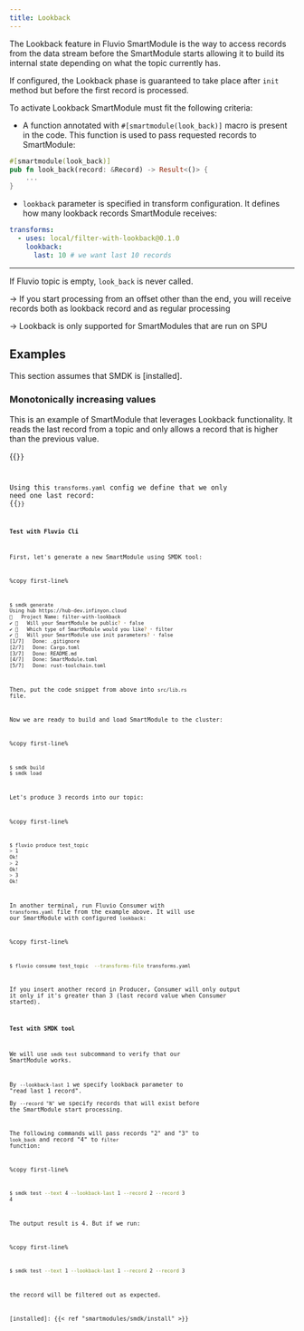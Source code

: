 ```yaml
---
title: Lookback
---
```


The Lookback feature in Fluvio SmartModule is the way to access records from the data stream before the SmartModule starts allowing it to build its internal state depending on what the topic currently has.

If configured, the Lookback phase is guaranteed to take place after `init` method but before the first record is processed.

To activate Lookback SmartModule must fit the following criteria:  
- A function annotated with `#[smartmodule(look_back)]` macro is present in the code. This function is used to pass requested records to SmartModule:
```rust
#[smartmodule(look_back)]
pub fn look_back(record: &Record) -> Result<()> {
    ...
}
```
- `lookback` parameter is specified in transform configuration. It defines how many lookback records SmartModule receives:
```yaml
transforms:
  - uses: local/filter-with-lookback@0.1.0
    lookback:
      last: 10 # we want last 10 records
```
---
If Fluvio topic is empty, `look_back` is never called.

-> If you start processing from an offset other than the end, you will receive records both as lookback record and as regular processing

-> Lookback is only supported for SmartModules that are run on SPU

## Examples

This section assumes that SMDK is [installed].


### Monotonically increasing values

This is an example of SmartModule that leverages Lookback functionality. It reads the last record from a topic and
only allows a record that is higher than the previous value.

{{<code file="embeds/smartmodules/lookback-example.md" lang="rust" copy=true >}}

Using this `transforms.yaml` config we define that we only need one last record:
{{<code file="embeds/smartmodules/lookback-transform-example.yaml" lang="yaml" copy=true >}}

#### Test with Fluvio Cli
First, let's generate a new SmartModule using SMDK tool:  

%copy first-line%
```bash
$ smdk generate
Using hub https://hub-dev.infinyon.cloud
🤷   Project Name: filter-with-lookback
✔ 🤷   Will your SmartModule be public? · false
✔ 🤷   Which type of SmartModule would you like? · filter
✔ 🤷   Will your SmartModule use init parameters? · false
[1/7]   Done: .gitignore
[2/7]   Done: Cargo.toml
[3/7]   Done: README.md
[4/7]   Done: SmartModule.toml
[5/7]   Done: rust-toolchain.toml                                                                                                                                                                                                               [6/7]   Done: src/lib.rs                                                                                                                                                                                                                        [7/7]   Done: src
```
Then, put the code snippet from above into `src/lib.rs` file.

Now we are ready to build and load SmartModule to the cluster:

%copy first-line%
```bash
$ smdk build
$ smdk load
```

Let's produce 3 records into our topic:

%copy first-line%
```bash
$ fluvio produce test_topic
> 1
Ok!
> 2
Ok!
> 3
Ok!
```

In another terminal, run Fluvio Consumer with `transforms.yaml` file from the example above. It will use our SmartModule with configured `lookback`:

%copy first-line%
```bash
$ fluvio consume test_topic  --transforms-file transforms.yaml
```

If you insert another record in Producer, Consumer will only output it only if it's greater than 3 (last record value when Consumer started).  


#### Test with SMDK tool
We will use `smdk test` subcommand to verify that our SmartModule works. 

By `--lookback-last 1` we specify lookback parameter to "read last 1 record".  
By `--record "N"` we specify records that will exist before the SmartModule start processing.

The following commands will pass records "2" and "3" to `look_back` and record "4" to `filter` function:

%copy first-line%
```bash
$ smdk test --text 4 --lookback-last 1 --record 2 --record 3
4
```
The output result is 4. But if we run:

%copy first-line%
```bash
$ smdk test --text 1 --lookback-last 1 --record 2 --record 3
```
the record will be filtered out as expected.

[installed]: {{< ref "smartmodules/smdk/install" >}}

